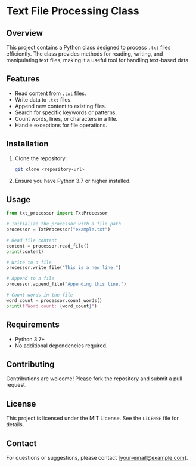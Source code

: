 # Text File Processing Class

## Overview
This project contains a Python class designed to process `.txt` files efficiently. The class provides methods for reading, writing, and manipulating text files, making it a useful tool for handling text-based data.

## Features
- Read content from `.txt` files.
- Write data to `.txt` files.
- Append new content to existing files.
- Search for specific keywords or patterns.
- Count words, lines, or characters in a file.
- Handle exceptions for file operations.

## Installation
1. Clone the repository:
    ```bash
    git clone <repository-url>
    ```
2. Ensure you have Python 3.7 or higher installed.

## Usage
```python
from txt_processor import TxtProcessor

# Initialize the processor with a file path
processor = TxtProcessor("example.txt")

# Read file content
content = processor.read_file()
print(content)

# Write to a file
processor.write_file("This is a new line.")

# Append to a file
processor.append_file("Appending this line.")

# Count words in the file
word_count = processor.count_words()
print(f"Word count: {word_count}")
```

## Requirements
- Python 3.7+
- No additional dependencies required.

## Contributing
Contributions are welcome! Please fork the repository and submit a pull request.

## License
This project is licensed under the MIT License. See the `LICENSE` file for details.

## Contact
For questions or suggestions, please contact [your-email@example.com].